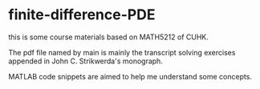 # finite-difference-PDE
this is some course materials based on MATH5212 of CUHK.

The pdf file named by main is mainly the transcript solving exercises appended in John C. Strikwerda's monograph.

MATLAB code snippets are aimed to help me understand some concepts.
